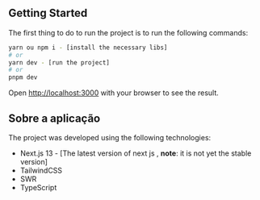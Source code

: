 ## Getting Started

The first thing to do to run the project is to run the following commands:

```bash
yarn ou npm i - [install the necessary libs]
# or
yarn dev - [run the project]
# or
pnpm dev
```

Open [http://localhost:3000](http://localhost:3000) with your browser to see the result.

## Sobre a aplicação

The project was developed using the following technologies:

- Next.js 13 - [The latest version of next js , **note**: it is not yet the stable version]
- TailwindCSS
- SWR
- TypeScript
